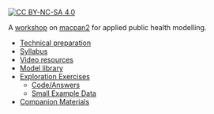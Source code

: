 [![CC BY-NC-SA 4.0][cc-by-nc-sa-shield]][cc-by-nc-sa]

A [workshop](https://canmod.github.io/macpan-workshop/) on [macpan2](https://canmod.github.io/macpan2) for applied public health modelling. 

[cc-by-nc-sa]: http://creativecommons.org/licenses/by-nc-sa/4.0/
[cc-by-nc-sa-image]: https://licensebuttons.net/l/by-nc-sa/4.0/88x31.png
[cc-by-nc-sa-shield]: https://img.shields.io/badge/License-CC%20BY--NC--SA%204.0-lightgrey.svg


* [Technical preparation](technical-preparation.md)
* [Syllabus](syllabus.md)
* [Video resources](video-resources.md)
* [Model library](https://github.com/canmod/macpan2/tree/main/inst/starter_models)
* [Exploration Exercises](exploration-exercises.md)
  * [Code/Answers](https://github.com/canmod/macpan-workshop/tree/main/code)
  * [Small Example Data](https://github.com/canmod/macpan-workshop/tree/main/data)
* [Companion Materials](companion-materials.md)
